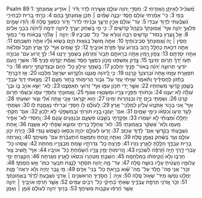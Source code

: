 Psalm 89
1: מַ֝שְׂכִּ֗יל לְאֵיתָ֥ן הָֽאֶזְרָחִֽי׃
2: חַֽסְדֵ֣י יְ֭הוָה עוֹלָ֣ם אָשִׁ֑ירָה לְדֹ֥ר וָדֹ֓ר ׀ אוֹדִ֖יעַ אֱמוּנָתְךָ֣ בְּפִֽי׃
3: כִּֽי־ אָמַ֗רְתִּי ע֭וֹלָם חֶ֣סֶד יִבָּנֶ֑ה שָׁמַ֓יִם ׀ תָּכִ֖ן אֱמוּנָתְךָ֣ בָהֶֽם׃
4: כָּרַ֣תִּֽי בְ֭רִית לִבְחִירִ֑י נִ֝שְׁבַּ֗עְתִּי לְדָוִ֥ד עַבְדִּֽי׃
5: עַד־ ע֭וֹלָם אָכִ֣ין זַרְעֶ֑ךָ וּבָנִ֨יתִי לְדֹר־ וָד֖וֹר כִּסְאֲךָ֣ סֶֽלָה׃
6: וְי֘וֹד֤וּ שָׁמַ֣יִם פִּלְאֲךָ֣ יְהוָ֑ה אַף־ אֱ֝מֽוּנָתְךָ֗ בִּקְהַ֥ל קְדֹשִֽׁים׃
7: כִּ֤י מִ֣י בַ֭שַּׁחַק יַעֲרֹ֣ךְ לַיהוָ֑ה יִדְמֶ֥ה לַ֝יהוָ֗ה בִּבְנֵ֥י אֵלִים׃
8: אֵ֣ל נַ֭עֲרָץ בְּסוֹד־ קְדֹשִׁ֣ים רַבָּ֑ה וְ֝נוֹרָ֗א עַל־ כָּל־ סְבִיבָֽיו׃
9: יְהוָ֤ה ׀ אֱלֹ֘הֵ֤י צְבָא֗וֹת מִֽי־ כָֽמ֖וֹךָ חֲסִ֥ין ׀ יָ֑הּ וֶ֝אֱמֽוּנָתְךָ֗ סְבִיבוֹתֶֽיךָ׃
10: אַתָּ֣ה מ֭וֹשֵׁל בְּגֵא֣וּת הַיָּ֑ם בְּשׂ֥וֹא גַ֝לָּ֗יו אַתָּ֥ה תְשַׁבְּחֵֽם׃
11: אַתָּ֤ה דִכִּ֣אתָ כֶחָלָ֣ל רָ֑הַב בִּזְר֥וֹעַ עֻ֝זְּךָ֗ פִּזַּ֥רְתָּ אוֹיְבֶֽיךָ׃
12: לְךָ֣ שָׁ֭מַיִם אַף־ לְךָ֥ אָ֑רֶץ תֵּבֵ֥ל וּ֝מְלֹאָ֗הּ אַתָּ֥ה יְסַדְתָּֽם׃
13: צָפ֣וֹן וְ֭יָמִין אַתָּ֣ה בְרָאתָ֑ם תָּב֥וֹר וְ֝חֶרְמ֗וֹן בְּשִׁמְךָ֥ יְרַנֵּֽנוּ׃
14: לְךָ֣ זְ֭רוֹעַ עִם־ גְּבוּרָ֑ה תָּעֹ֥ז יָ֝דְךָ֗ תָּר֥וּם יְמִינֶֽךָ׃
15: צֶ֣דֶק וּ֭מִשְׁפָּט מְכ֣וֹן כִּסְאֶ֑ךָ חֶ֥סֶד וֶ֝אֱמֶ֗ת יְֽקַדְּמ֥וּ פָנֶֽיךָ׃
16: אַשְׁרֵ֣י הָ֭עָם יוֹדְעֵ֣י תְרוּעָ֑ה יְ֝הוָ֗ה בְּֽאוֹר־ פָּנֶ֥יךָ יְהַלֵּכֽוּן׃
17: בְּ֭שִׁמְךָ יְגִיל֣וּן כָּל־ הַיּ֑וֹם וּבְצִדְקָתְךָ֥ יָרֽוּמוּ׃
18: כִּֽי־ תִפְאֶ֣רֶת עֻזָּ֣מוֹ אָ֑תָּה וּ֝בִרְצֹנְךָ֗ קַרְנֵֽנוּ׃
19: כִּ֣י לַֽ֭יהוָה מָֽגִנֵּ֑נוּ וְלִקְד֖וֹשׁ יִשְׂרָאֵ֣ל מַלְכֵּֽנוּ׃
20: אָ֤ז דִּבַּ֥רְתָּֽ־ בְחָ֡זוֹן לַֽחֲסִידֶ֗יךָ וַתֹּ֗אמֶר שִׁוִּ֣יתִי עֵ֭זֶר עַל־ גִּבּ֑וֹר הֲרִימ֖וֹתִי בָח֣וּר מֵעָֽם׃
21: מָ֭צָאתִי דָּוִ֣ד עַבְדִּ֑י בְּשֶׁ֖מֶן קָדְשִׁ֣י מְשַׁחְתִּֽיו׃
22: אֲשֶׁ֣ר יָ֭דִי תִּכּ֣וֹן עִמּ֑וֹ אַף־ זְרוֹעִ֥י תְאַמְּצֶֽנּוּ׃
23: לֹֽא־ יַשִּׁ֣א אוֹיֵ֣ב בּ֑וֹ וּבֶן־ עַ֝וְלָ֗ה לֹ֣א יְעַנֶּֽנּוּ׃
24: וְכַתּוֹתִ֣י מִפָּנָ֣יו צָרָ֑יו וּמְשַׂנְאָ֥יו אֶגּֽוֹף׃
25: וֶֽאֶֽמוּנָתִ֣י וְחַסְדִּ֣י עִמּ֑וֹ וּ֝בִשְׁמִ֗י תָּר֥וּם קַרְנֽוֹ׃
26: וְשַׂמְתִּ֣י בַיָּ֣ם יָד֑וֹ וּֽבַנְּהָר֥וֹת יְמִינֽוֹ׃
27: ה֣וּא יִ֭קְרָאֵנִי אָ֣בִי אָ֑תָּה אֵ֝לִ֗י וְצ֣וּר יְשׁוּעָתִֽי׃
28: אַף־ אָ֭נִי בְּכ֣וֹר אֶתְּנֵ֑הוּ עֶ֝לְי֗וֹן לְמַלְכֵי־ אָֽרֶץ׃
29: לְ֭עוֹלָ֗ם ל֣וֹ חַסְדִּ֑י וּ֝בְרִיתִ֗י נֶאֱמֶ֥נֶת לֽוֹ׃
30: וְשַׂמְתִּ֣י לָעַ֣ד זַרְע֑וֹ וְ֝כִסְא֗וֹ כִּימֵ֥י שָׁמָֽיִם׃
31: אִם־ יַֽעַזְב֣וּ בָ֭נָיו תּוֹרָתִ֑י וּ֝בְמִשְׁפָּטַ֗י לֹ֣א יֵלֵכֽוּן׃
32: אִם־ חֻקֹּתַ֥י יְחַלֵּ֑לוּ וּ֝מִצְוֺתַ֗י לֹ֣א יִשְׁמֹֽרוּ׃
33: וּפָקַדְתִּ֣י בְשֵׁ֣בֶט פִּשְׁעָ֑ם וּבִנְגָעִ֥ים עֲוֺנָֽם׃
34: וְ֭חַסְדִּי לֹֽא־ אָפִ֣יר מֵֽעִמּ֑וֹ וְלֹֽא־ אֲ֝שַׁקֵּ֗ר בֶּאֱמוּנָתִֽי׃
35: לֹא־ אֲחַלֵּ֥ל בְּרִיתִ֑י וּמוֹצָ֥א שְׂ֝פָתַ֗י לֹ֣א אֲשַׁנֶּֽה׃
36: אַ֭חַת נִשְׁבַּ֣עְתִּי בְקָדְשִׁ֑י אִֽם־ לְדָוִ֥ד אֲכַזֵּֽב׃
37: זַ֭רְעוֹ לְעוֹלָ֣ם יִהְיֶ֑ה וְכִסְא֖וֹ כַשֶּׁ֣מֶשׁ נֶגְדִּֽי׃
38: כְּ֭יָרֵחַ יִכּ֣וֹן עוֹלָ֑ם וְעֵ֥ד בַּ֝שַּׁ֗חַק נֶאֱמָ֥ן סֶֽלָה׃
39: וְאַתָּ֣ה זָ֭נַחְתָּ וַתִּמְאָ֑ס הִ֝תְעַבַּ֗רְתָּ עִם־ מְשִׁיחֶֽךָ׃
40: נֵ֭אַרְתָּה בְּרִ֣ית עַבְדֶּ֑ךָ חִלַּ֖לְתָּ לָאָ֣רֶץ נִזְרֽוֹ׃
41: פָּרַ֥צְתָּ כָל־ גְּדֵרֹתָ֑יו שַׂ֖מְתָּ מִבְצָרָ֣יו מְחִתָּה׃
42: שַׁ֭סֻּהוּ כָּל־ עֹ֣בְרֵי דָ֑רֶךְ הָיָ֥ה חֶ֝רְפָּ֗ה לִשְׁכֵנֽ͏ָיו׃
43: הֲ֭רִימוֹתָ יְמִ֣ין צָרָ֑יו הִ֝שְׂמַ֗חְתָּ כָּל־ אוֹיְבָֽיו׃
44: אַף־ תָּ֭שִׁיב צ֣וּר חַרְבּ֑וֹ וְלֹ֥א הֲ֝קֵימֹת֗וֹ בַּמִּלְחָמָֽה׃
45: הִשְׁבַּ֥תָּ מִטְּהָר֑וֹ וְ֝כִסְא֗וֹ לָאָ֥רֶץ מִגַּֽרְתָּה׃
46: הִ֭קְצַרְתָּ יְמֵ֣י עֲלוּמָ֑יו הֶֽעֱטִ֨יתָ עָלָ֖יו בּוּשָׁ֣ה סֶֽלָה׃
47: עַד־ מָ֣ה יְ֭הוָה תִּסָּתֵ֣ר לָנֶ֑צַח תִּבְעַ֖ר כְּמוֹ־ אֵ֣שׁ חֲמָתֶֽךָ׃
48: זְכָר־ אֲנִ֥י מֶה־ חָ֑לֶד עַל־ מַה־ שָּׁ֝֗וְא בָּרָ֥אתָ כָל־ בְּנֵי־ אָדָֽם׃
49: מִ֤י גֶ֣בֶר יִֽ֭חְיֶה וְלֹ֣א יִרְאֶה־ מָּ֑וֶת יְמַלֵּ֨ט נַפְשׁ֖וֹ מִיַּד־ שְׁא֣וֹל סֶֽלָה׃
50: אַיֵּ֤ה ׀ חֲסָדֶ֖יךָ הָרִאשֹׁנִ֥ים ׀ אֲדֹנָ֑י נִשְׁבַּ֥עְתָּ לְ֝דָוִ֗ד בֶּאֱמוּנָתֶֽךָ׃
51: זְכֹ֣ר אֲ֭דֹנָי חֶרְפַּ֣ת עֲבָדֶ֑יךָ שְׂאֵתִ֥י בְ֝חֵיקִ֗י כָּל־ רַבִּ֥ים עַמִּֽים׃
52: אֲשֶׁ֤ר חֵרְפ֖וּ אוֹיְבֶ֥יךָ ׀ יְהוָ֑ה אֲשֶׁ֥ר חֵ֝רְפ֗וּ עִקְּב֥וֹת מְשִׁיחֶֽךָ׃
53: בָּר֖וּךְ יְהוָ֥ה לְ֝עוֹלָ֗ם אָ֘מֵ֥ן ׀ וְאָמֵֽן׃